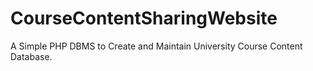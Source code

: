 # CourseContentSharingWebsite
A Simple PHP DBMS to Create and Maintain University Course Content Database.
